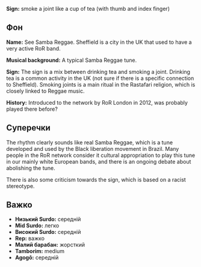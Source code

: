 **Sign:** smoke a joint like a cup of tea (with thumb and index finger)

## Фон

**Name:** See Samba Reggae. Sheffield is a city in the UK that used to have a
very active RoR band.

**Musical background:** A typical Samba Reggae tune.

**Sign:** The sign is a mix between drinking tea and smoking a joint. Drinking
tea is a common activity in the UK (not sure if there is a specific connection
to Sheffield). Smoking joints is a main ritual in the Rastafari religion, which
is closely linked to Reggae music.

**History:** Introduced to the network by RoR London in 2012, was probably
played there before?

## Суперечки

The rhythm clearly sounds like real Samba Reggae, which is a tune developed and
used by the Black liberation movement in Brazil. Many people in the RoR network
consider it cultural appropriation to play this tune in our mainly white
European bands, and there is an ongoing debate about abolishing the tune.

There is also some criticism towards the sign, which is based on a racist
stereotype.

## Важко

* **Низький Surdo:** середній
* **Mid Surdo:** легко
* **Високий Surdo:** середній
* **Rep:** важко
* **Малий барабан:** жорсткий
* **Tamborim:** medium
* **Agogô:** середній
